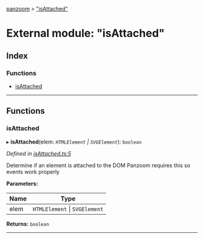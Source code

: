 [panzoom](../README.md) > ["isAttached"](../modules/_isattached_.md)

# External module: "isAttached"

## Index

### Functions

* [isAttached](_isattached_.md#isattached)

---

## Functions

<a id="isattached"></a>

###  isAttached

▸ **isAttached**(elem: *`HTMLElement` \| `SVGElement`*): `boolean`

*Defined in [isAttached.ts:5](https://github.com/timmywil/panzoom/blob/c5897a6/src/isAttached.ts#L5)*

Determine if an element is attached to the DOM Panzoom requires this so events work properly

**Parameters:**

| Name | Type |
| ------ | ------ |
| elem | `HTMLElement` \| `SVGElement` |

**Returns:** `boolean`

___

